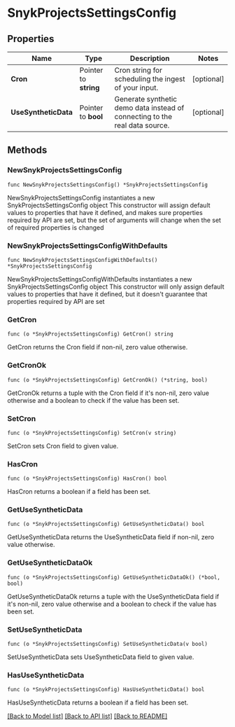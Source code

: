 # SnykProjectsSettingsConfig

## Properties

Name | Type | Description | Notes
------------ | ------------- | ------------- | -------------
**Cron** | Pointer to **string** | Cron string for scheduling the ingest of your input. | [optional] 
**UseSyntheticData** | Pointer to **bool** | Generate synthetic demo data instead of connecting to the real data source. | [optional] 

## Methods

### NewSnykProjectsSettingsConfig

`func NewSnykProjectsSettingsConfig() *SnykProjectsSettingsConfig`

NewSnykProjectsSettingsConfig instantiates a new SnykProjectsSettingsConfig object
This constructor will assign default values to properties that have it defined,
and makes sure properties required by API are set, but the set of arguments
will change when the set of required properties is changed

### NewSnykProjectsSettingsConfigWithDefaults

`func NewSnykProjectsSettingsConfigWithDefaults() *SnykProjectsSettingsConfig`

NewSnykProjectsSettingsConfigWithDefaults instantiates a new SnykProjectsSettingsConfig object
This constructor will only assign default values to properties that have it defined,
but it doesn't guarantee that properties required by API are set

### GetCron

`func (o *SnykProjectsSettingsConfig) GetCron() string`

GetCron returns the Cron field if non-nil, zero value otherwise.

### GetCronOk

`func (o *SnykProjectsSettingsConfig) GetCronOk() (*string, bool)`

GetCronOk returns a tuple with the Cron field if it's non-nil, zero value otherwise
and a boolean to check if the value has been set.

### SetCron

`func (o *SnykProjectsSettingsConfig) SetCron(v string)`

SetCron sets Cron field to given value.

### HasCron

`func (o *SnykProjectsSettingsConfig) HasCron() bool`

HasCron returns a boolean if a field has been set.

### GetUseSyntheticData

`func (o *SnykProjectsSettingsConfig) GetUseSyntheticData() bool`

GetUseSyntheticData returns the UseSyntheticData field if non-nil, zero value otherwise.

### GetUseSyntheticDataOk

`func (o *SnykProjectsSettingsConfig) GetUseSyntheticDataOk() (*bool, bool)`

GetUseSyntheticDataOk returns a tuple with the UseSyntheticData field if it's non-nil, zero value otherwise
and a boolean to check if the value has been set.

### SetUseSyntheticData

`func (o *SnykProjectsSettingsConfig) SetUseSyntheticData(v bool)`

SetUseSyntheticData sets UseSyntheticData field to given value.

### HasUseSyntheticData

`func (o *SnykProjectsSettingsConfig) HasUseSyntheticData() bool`

HasUseSyntheticData returns a boolean if a field has been set.


[[Back to Model list]](../README.md#documentation-for-models) [[Back to API list]](../README.md#documentation-for-api-endpoints) [[Back to README]](../README.md)


